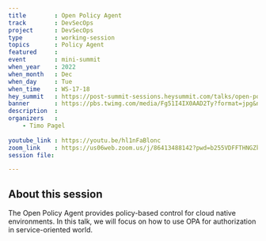 ```yaml
---
title        : Open Policy Agent
track        : DevSecOps
project      : DevSecOps
type         : working-session
topics       : Policy Agent
featured     :
event        : mini-summit
when_year    : 2022
when_month   : Dec
when_day     : Tue
when_time    : WS-17-18
hey_summit   : https://post-summit-sessions.heysummit.com/talks/open-policy-agent/
banner       : https://pbs.twimg.com/media/Fg51I4IX0AAD2Ty?format=jpg&name=medium
description  :
organizers   :
    - Timo Pagel
    
youtube_link : https://youtu.be/hl1nFaBlonc
zoom_link    : https://us06web.zoom.us/j/86413488142?pwd=b255VDFFTHNGZkVGeXN5NjhtaXJYZz09
session file: 

---
```



## About this session
The Open Policy Agent provides policy-based control for cloud native environments. In this talk, we will focus on how to use OPA for authorization in service-oriented world.
